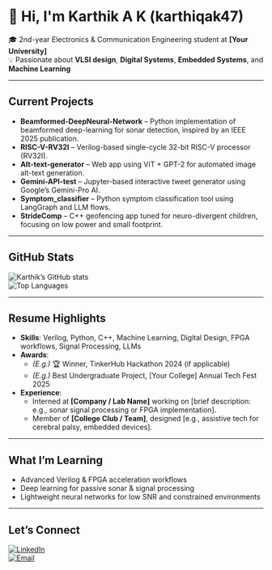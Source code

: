 # 👋 Hi, I'm Karthik A K (karthiqak47)

🎓 2nd-year Electronics & Communication Engineering student at **[Your University]**  
💡 Passionate about **VLSI design**, **Digital Systems**, **Embedded Systems**, and **Machine Learning**

---

##  Current Projects

- **Beamformed-DeepNeural-Network** – Python implementation of beamformed deep-learning for sonar detection, inspired by an IEEE 2025 publication.  
- **RISC-V-RV32I** – Verilog-based single-cycle 32-bit RISC-V processor (RV32I).  
- **Alt-text-generator** – Web app using ViT + GPT-2 for automated image alt-text generation.  
- **Gemini-API-test** – Jupyter-based interactive tweet generator using Google’s Gemini-Pro AI.  
- **Symptom_classifier** – Python symptom classification tool using LangGraph and LLM flows.  
- **StrideComp** – C++ geofencing app tuned for neuro-divergent children, focusing on low power and small footprint.

---

##  GitHub Stats

![Karthik’s GitHub stats](https://github-readme-stats.vercel.app/api?username=karthiqak47&show_icons=true&theme=tokyonight)  
![Top Languages](https://github-readme-stats.vercel.app/api/top-langs/?username=karthiqak47&layout=compact&theme=tokyonight)

---

##  Resume Highlights

- **Skills**: Verilog, Python, C++, Machine Learning, Digital Design, FPGA workflows, Signal Processing, LLMs  
- **Awards**:  
  - *(E.g.)* 🏆 Winner, TinkerHub Hackathon 2024 (if applicable)  
  - *(E.g.)* Best Undergraduate Project, [Your College] Annual Tech Fest 2025  
- **Experience**:  
  - Interned at **[Company / Lab Name]** working on [brief description: e.g., sonar signal processing or FPGA implementation].  
  - Member of **[College Club / Team]**, designed [e.g., assistive tech for cerebral palsy, embedded devices].

---

##  What I’m Learning

- Advanced Verilog & FPGA acceleration workflows  
- Deep learning for passive sonar & signal processing  
- Lightweight neural networks for low SNR and constrained environments

---

##  Let’s Connect

[![LinkedIn](https://img.shields.io/badge/LinkedIn-blue?logo=linkedin&logoColor=white)](https://www.linkedin.com/in/karthikak41)  
[![Email](https://img.shields.io/badge/Email-D14836?logo=gmail&logoColor=white)](mailto:youremail@example.com)
